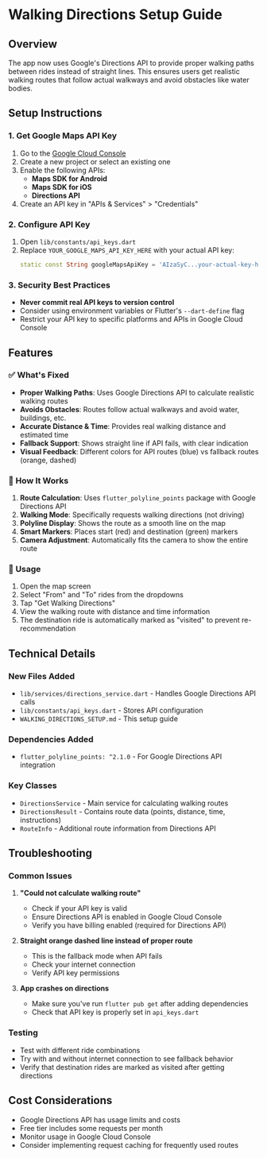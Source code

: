# Walking Directions Setup Guide

## Overview
The app now uses Google's Directions API to provide proper walking paths between rides instead of straight lines. This ensures users get realistic walking routes that follow actual walkways and avoid obstacles like water bodies.

## Setup Instructions

### 1. Get Google Maps API Key
1. Go to the [Google Cloud Console](https://console.cloud.google.com/)
2. Create a new project or select an existing one
3. Enable the following APIs:
   - **Maps SDK for Android**
   - **Maps SDK for iOS**
   - **Directions API**
4. Create an API key in "APIs & Services" > "Credentials"

### 2. Configure API Key
1. Open `lib/constants/api_keys.dart`
2. Replace `YOUR_GOOGLE_MAPS_API_KEY_HERE` with your actual API key:
   ```dart
   static const String googleMapsApiKey = 'AIzaSyC...your-actual-key-here';
   ```

### 3. Security Best Practices
- **Never commit real API keys to version control**
- Consider using environment variables or Flutter's `--dart-define` flag
- Restrict your API key to specific platforms and APIs in Google Cloud Console

## Features

### ✅ What's Fixed
- **Proper Walking Paths**: Uses Google Directions API to calculate realistic walking routes
- **Avoids Obstacles**: Routes follow actual walkways and avoid water, buildings, etc.
- **Accurate Distance & Time**: Provides real walking distance and estimated time
- **Fallback Support**: Shows straight line if API fails, with clear indication
- **Visual Feedback**: Different colors for API routes (blue) vs fallback routes (orange, dashed)

### 🎯 How It Works
1. **Route Calculation**: Uses `flutter_polyline_points` package with Google Directions API
2. **Walking Mode**: Specifically requests walking directions (not driving)
3. **Polyline Display**: Shows the route as a smooth line on the map
4. **Smart Markers**: Places start (red) and destination (green) markers
5. **Camera Adjustment**: Automatically fits the camera to show the entire route

### 🔧 Usage
1. Open the map screen
2. Select "From" and "To" rides from the dropdowns
3. Tap "Get Walking Directions"
4. View the walking route with distance and time information
5. The destination ride is automatically marked as "visited" to prevent re-recommendation

## Technical Details

### New Files Added
- `lib/services/directions_service.dart` - Handles Google Directions API calls
- `lib/constants/api_keys.dart` - Stores API configuration
- `WALKING_DIRECTIONS_SETUP.md` - This setup guide

### Dependencies Added
- `flutter_polyline_points: ^2.1.0` - For Google Directions API integration

### Key Classes
- `DirectionsService` - Main service for calculating walking routes
- `DirectionsResult` - Contains route data (points, distance, time, instructions)
- `RouteInfo` - Additional route information from Directions API

## Troubleshooting

### Common Issues
1. **"Could not calculate walking route"**
   - Check if your API key is valid
   - Ensure Directions API is enabled in Google Cloud Console
   - Verify you have billing enabled (required for Directions API)

2. **Straight orange dashed line instead of proper route**
   - This is the fallback mode when API fails
   - Check your internet connection
   - Verify API key permissions

3. **App crashes on directions**
   - Make sure you've run `flutter pub get` after adding dependencies
   - Check that API key is properly set in `api_keys.dart`

### Testing
- Test with different ride combinations
- Try with and without internet connection to see fallback behavior
- Verify that destination rides are marked as visited after getting directions

## Cost Considerations
- Google Directions API has usage limits and costs
- Free tier includes some requests per month
- Monitor usage in Google Cloud Console
- Consider implementing request caching for frequently used routes 